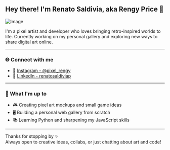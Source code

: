 ## Hey there! I'm Renato Saldivia, aka Rengy Price 👋

![Image](https://github.com/user-attachments/assets/cec8a345-4785-4205-a29f-e74be8068e97)

I'm a pixel artist and developer who loves bringing retro-inspired worlds to life. Currently working on my personal gallery and exploring new ways to share digital art online.

---

### 🌐 Connect with me

- 📸 [Instagram - @pixel_rengy](https://www.instagram.com/pixel_rengy/)  
- 💼 [LinkedIn - renatosaldiviap](https://www.linkedin.com/in/renatosaldiviap/)

---

### 🚀 What I'm up to

- 🎮 Creating pixel art mockups and small game ideas  
- 🖥️ Building a personal web gallery from scratch  
- 📚 Learning Python and sharpening my JavaScript skills

---

Thanks for stopping by ✨  
Always open to creative ideas, collabs, or just chatting about art and code!
